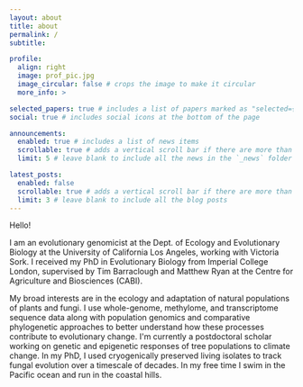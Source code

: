 ```yaml
---
layout: about
title: about
permalink: /
subtitle:

profile:
  align: right
  image: prof_pic.jpg
  image_circular: false # crops the image to make it circular
  more_info: >

selected_papers: true # includes a list of papers marked as "selected={true}"
social: true # includes social icons at the bottom of the page

announcements:
  enabled: true # includes a list of news items
  scrollable: true # adds a vertical scroll bar if there are more than 3 news items
  limit: 5 # leave blank to include all the news in the `_news` folder

latest_posts:
  enabled: false
  scrollable: true # adds a vertical scroll bar if there are more than 3 new posts items
  limit: 3 # leave blank to include all the blog posts
---
```


Hello! 

I am an evolutionary genomicist at the Dept. of Ecology and Evolutionary Biology at the University of California Los Angeles, working with Victoria Sork. I received my PhD in Evolutionary Biology from Imperial College London, supervised by Tim Barraclough and Matthew Ryan at the Centre for Agriculture and Biosciences (CABI). 

My broad interests are in the ecology and adaptation of natural populations of plants and fungi. I use whole-genome, methylome, and transcriptome sequence data along with population genomics and comparative phylogenetic approaches to better understand how these processes contribute to evolutionary change. I'm currently a postdoctoral scholar working on genetic and epigenetic responses of tree populations to climate change. In my PhD, I used cryogenically preserved living isolates to track fungal evolution over a timescale of decades. In my free time I swim in the Pacific ocean and run in the coastal hills.

